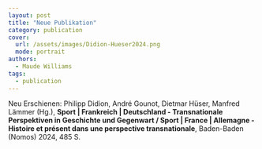 ```yaml
---
layout: post
title: "Neue Publikation"
category: publication
cover:
  url: /assets/images/Didion-Hueser2024.png
  mode: portrait
authors:
  - Maude Williams
tags:
  - publication
---
```


Neu Erschienen: Philipp Didion, André Gounot, Dietmar Hüser, Manfred Lämmer (Hg.), **Sport | Frankreich | Deutschland - Transnationale Perspektiven in Geschichte und Gegenwart / Sport | France | Allemagne - Histoire et présent dans une perspective transnationale**, Baden-Baden (Nomos) 2024, 485 S.

<!-- more -->
